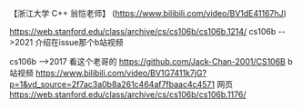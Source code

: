【浙江大学 C++ 翁恺老师】 (https://www.bilibili.com/video/BV1dE41167hJ)

https://web.stanford.edu/class/archive/cs/cs106b/cs106b.1214/
cs106b  -->2021 
介绍在issue那个b站视频

cs106b  -->2017 看这个老哥的 https://github.com/Jack-Chan-2001/CS106B
b站视频 https://www.bilibili.com/video/BV1G7411k7jG?p=1&vd_source=2f7ac3a0b8a261c464af7fbaac4c4571
网页 https://web.stanford.edu/class/archive/cs/cs106b/cs106b.1176/
